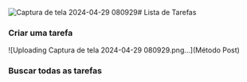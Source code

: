 ![Captura de tela 2024-04-29 080929](https://github.com/Kleby/trilha-net-api-lista-de-tarefa-desafio/assets/63982483/6d82b506-a86c-47f5-92a4-c95445a4faf5)# Lista de Tarefas

### Criar uma tarefa

![Uploading Captura de tela 2024-04-29 080929.png…](Método Post)


### Buscar todas as tarefas 
